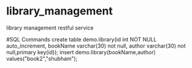 # library_management
library management restful service

#SQL Commands 
create table demo.library(id int NOT NULL auto_increment, bookName varchar(30) not null, author varchar(30) not null,primary key(id));
insert demo.library(bookName,author) values("book2","shubham");

